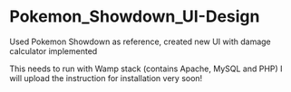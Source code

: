 # Pokemon_Showdown_UI-Design
Used Pokemon Showdown as reference, created new UI with damage calculator implemented

This needs to run with Wamp stack (contains Apache, MySQL and PHP) I will upload the instruction for installation very soon!
